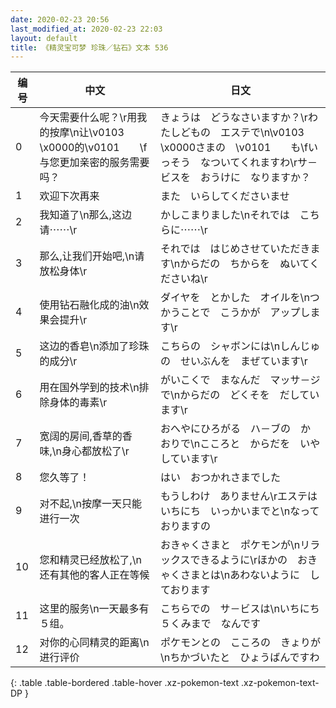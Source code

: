 ```yaml
---
date: 2020-02-23 20:56
last_modified_at: 2020-02-23 22:03
layout: default
title: 《精灵宝可梦 珍珠／钻石》文本 536
---
```

| 编号 | 中文 | 日文 |
| ---- | ---- | ---- |
| 0 | 今天需要什么呢？\r用我的按摩\n让\v0103　\x0000的\v0101　　\f与您更加亲密的服务需要吗？ | きょうは　どうなさいますか？\rわたしどもの　エステで\n\v0103　\x0000さまの　\v0101　　も\fいっそう　なついてくれますわ\rサ－ビスを　おうけに　なりますか？ |
| 1 | 欢迎下次再来 | また　いらしてくださいませ |
| 2 | 我知道了\n那么,这边请⋯⋯\r | かしこまりました\nそれでは　こちらに⋯⋯\r |
| 3 | 那么,让我们开始吧,\n请放松身体\r | それでは　はじめさせていただきます\nからだの　ちからを　ぬいてくださいね\r |
| 4 | 使用钻石融化成的油\n效果会提升\r | ダイヤを　とかした　オイルを\nつかうことで　こうかが　アップします\r |
| 5 | 这边的香皂\n添加了珍珠的成分\r | こちらの　シャボンには\nしんじゅの　せいぶんを　まぜています\r |
| 6 | 用在国外学到的技术\n排除身体的毒素\r | がいこくで　まなんだ　マッサ－ジで\nからだの　どくそを　だしています\r |
| 7 | 宽阔的房间,香草的香味,\n身心都放松了\r | おへやにひろがる　ハ－ブの　かおりで\nこころと　からだを　いやしています\r |
| 8 | 您久等了！ | はい　おつかれさまでした |
| 9 | 对不起,\n按摩一天只能进行一次 | もうしわけ　ありません\rエステは　いちにち　いっかいまでと\nなっておりますの |
| 10 | 您和精灵已经放松了,\n还有其他的客人正在等候 | おきゃくさまと　ポケモンが\nリラックスできるように\rほかの　おきゃくさまとは\nあわないように　しております |
| 11 | 这里的服务\n一天最多有５组。 | こちらでの　サ－ビスは\nいちにち　５くみまで　なんです |
| 12 | 对你的心同精灵的距离\n进行评价 | ポケモンとの　こころの　きょりが\nちかづいたと　ひょうばんですわ |
{: .table .table-bordered .table-hover .xz-pokemon-text .xz-pokemon-text-DP }
